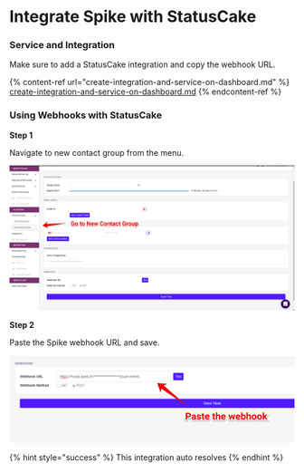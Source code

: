# Integrate Spike with StatusCake

### Service and Integration

Make sure to add a StatusCake integration and copy the webhook URL.

{% content-ref url="create-integration-and-service-on-dashboard.md" %}
[create-integration-and-service-on-dashboard.md](create-integration-and-service-on-dashboard.md)
{% endcontent-ref %}



### Using Webhooks with StatusCake

**Step 1**

&#x20;Navigate to new contact group from the menu.

![](<../.gitbook/assets/image (125).png>)



**Step 2**

Paste the Spike webhook URL and save.

![](<../.gitbook/assets/image (127).png>)



{% hint style="success" %}
This integration auto resolves
{% endhint %}

